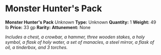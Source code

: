 # Monster Hunter's Pack

**Monster Hunter's Pack**
_Unknown_
**Type:** Unknown
**Quantity:** 1
**Weight:** 49 lb
**Price:** 33 gp
**Rarity:** 
**Attunement:** None

*Includes a chest, a crowbar, a hammer, three wooden stakes, a holy symbol, a flask of holy water, a set of manacles, a steel mirror, a flask of oil, a tinderbox, and 3 torches.*